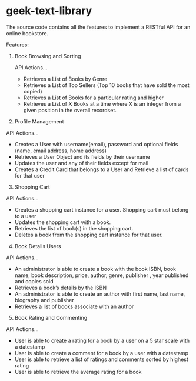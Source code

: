 # geek-text-library
The source code contains all the features to implement a RESTful API for an online bookstore.

Features:

1) Book Browsing and Sorting

   API Actions...
   - Retrieves a List of Books by Genre
   - Retrieves a List of Top Sellers (Top 10 books that have sold the most copied)
   - Retrieves a List of Books for a particular rating and higher
   - Retrieves a List of X Books at a time where X is an integer from a given position 
     in the overall recordset.

2) Profile Management

  API Actions...
  - Creates a User with username(email), password and optional fields (name, 
    email address, home address)
  - Retrieves a User Object and its fields by their username
  - Updates the user and any of their fields except for mail
  - Creates a Credit Card that belongs to a User and Retrieve a list of cards for 
    that user

3) Shopping Cart

  API Actions...
  - Creates a shopping cart instance for a user. Shopping cart must belong to a 
    user
  - Updates the shopping cart with a book.
  - Retrieves the list of book(s) in the shopping cart.
  - Deletes a book from the shopping cart instance for that user.

4) Book Details Users

  API Actions...
  - An administrator is able to create a book with the book ISBN, book 
    name, book description, price, author, genre, publisher , year published and 
    copies sold
  - Retrieves a book’s details by the ISBN
  - An administrator is able to create an author with first name, last 
    name, biography and publisher
  - Retrieves a list of books associate with an author

5) Book Rating and Commenting

  API Actions...
  - User is able to create a rating for a book by a user on a 5 star scale with a 
    datestamp
  - User is able to create a comment for a book by a user with a datestamp
  - User is able to retrieve a list of ratings and comments sorted by highest 
    rating 
  - User is able to retrieve the average rating for a book
